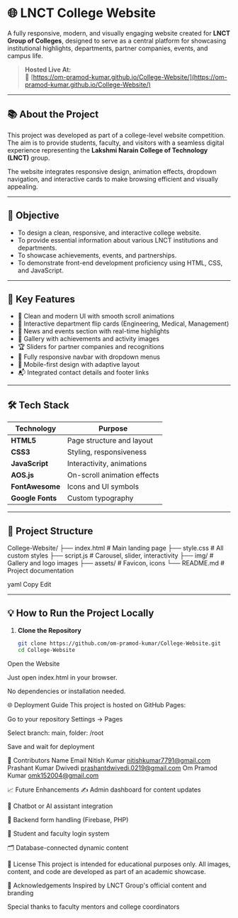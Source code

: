 # 🌐 LNCT College Website

A fully responsive, modern, and visually engaging website created for **LNCT Group of Colleges**, designed to serve as a central platform for showcasing institutional highlights, departments, partner companies, events, and campus life.

> **Hosted Live At:**  
> 🔗 [https://om-pramod-kumar.github.io/College-Website/](https://om-pramod-kumar.github.io/College-Website/)

---

## 📚 About the Project

This project was developed as part of a college-level website competition. The aim is to provide students, faculty, and visitors with a seamless digital experience representing the **Lakshmi Narain College of Technology (LNCT)** group.

The website integrates responsive design, animation effects, dropdown navigation, and interactive cards to make browsing efficient and visually appealing.

---

## 🎯 Objective

- To design a clean, responsive, and interactive college website.
- To provide essential information about various LNCT institutions and departments.
- To showcase achievements, events, and partnerships.
- To demonstrate front-end development proficiency using HTML, CSS, and JavaScript.

---

## 🚀 Key Features

- 🎨 Clean and modern UI with smooth scroll animations
- 🔄 Interactive department flip cards (Engineering, Medical, Management)
- 📰 News and events section with real-time highlights
- 📸 Gallery with achievements and activity images
- 🏆 Sliders for partner companies and recognitions
- 🧭 Fully responsive navbar with dropdown menus
- 📱 Mobile-first design with adaptive layout
- 📬 Integrated contact details and footer links

---

## 🛠️ Tech Stack

| Technology     | Purpose                          |
|----------------|-----------------------------------|
| **HTML5**      | Page structure and layout         |
| **CSS3**       | Styling, responsiveness           |
| **JavaScript** | Interactivity, animations         |
| **AOS.js**     | On-scroll animation effects       |
| **FontAwesome**| Icons and UI symbols              |
| **Google Fonts** | Custom typography               |

---

## 📁 Project Structure

College-Website/
├── index.html # Main landing page
├── style.css # All custom styles
├── script.js # Carousel, slider, interactivity
├── img/ # Gallery and logo images
├── assets/ # Favicon, icons
└── README.md # Project documentation

yaml
Copy
Edit

---

## 💡 How to Run the Project Locally

1. **Clone the Repository**
   ```bash
   git clone https://github.com/om-pramod-kumar/College-Website.git
   cd College-Website
Open the Website

Just open index.html in your browser.

No dependencies or installation needed.

🌐 Deployment Guide
This project is hosted on GitHub Pages:

Go to your repository Settings → Pages

Select branch: main, folder: /root

Save and wait for deployment

👥 Contributors
Name	Email
Nitish Kumar	nitishkumar7791@gmail.com
Prashant Kumar Dwivedi	prashantdwivedi.0219@gmail.com
Om Pramod Kumar	omk152004@gmail.com

📈 Future Enhancements
✍️ Admin dashboard for content updates

💬 Chatbot or AI assistant integration

📧 Backend form handling (Firebase, PHP)

🔐 Student and faculty login system

🗂️ Database-connected dynamic content

📃 License
This project is intended for educational purposes only.
All images, content, and code are developed as part of an academic showcase.

🙌 Acknowledgements
Inspired by LNCT Group's official content and branding

Special thanks to faculty mentors and college coordinators

